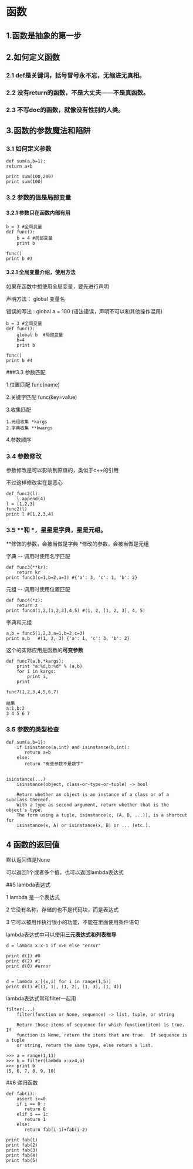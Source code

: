 #  函数 #

## 1.函数是抽象的第一步 ##

## 2.如何定义函数  ##

### 	2.1 def是关键词，括号冒号永不忘，无缩进无真相。 ###
### 	2.2 没有return的函数，不是大丈夫——不是真函数。 ###
### 	2.3 不写doc的函数，就像没有性别的人类。 ###


## 3.函数的参数魔法和陷阱 ##

### 3.1 如何定义参数 ###

	def sum(a,b=1):
    return a+b 
                
	print sum(100,200)
	print sum(100)  


### 3.2 参数的值是局部变量 ###

#### 3.2.1 参数只在函数内部有用 ####

	b = 3 #全局变量
	def func():
	    b = 4 #局部变量
	    print b
	 
	func()
	print b #3

#### 3.2.1 全局变量介绍，使用方法 ####

如果在函数中想使用全局变量，要先进行声明

声明方法： global 变量名

错误的写法 : global a = 100 (语法错误，声明不可以和其他操作混用)


	b = 3 #全局变量
	def func():
	    global b  #局部变量
	    b=4
	    print b                                                              
	     
	func()
	print b #4

###3.3 参数匹配

1.位置匹配 func(name)

2.关键字匹配 func(key=value)

3.收集匹配
	
	1.元组收集 *kargs  
	2.字典收集 **kwargs   

4.参数顺序


### 3.4 参数修改 ###

参数修改是可以影响到原值的，类似于c++的引用
 
不过这样修改实在是恶心


	def func2(l):
	    l.append(4)
	l = [1,2,3]                                                            
	func2(l)
	print l #[1,2,3,4]

### 3.5 **和 *，星星是字典，星是元组。 ###

**修饰的参数，会被当做是字典
*修改的参数，会被当做是元组
 

字典 -- 调用时使用名字匹配

	def func3(**kr):                                     
	    return kr
	print func3(c=1,b=2,a=3) #{'a': 3, 'c': 1, 'b': 2}

元组 -- 调用时使用位置匹配
	            
	def func4(*z):
	    return z
	print func4(1,2,[1,2,3],4,5) #(1, 2, [1, 2, 3], 4, 5)
          
字典和元组
             
	a,b = func5(1,2,3,a=1,b=2,c=3)
	print a,b   #(1, 2, 3) {'a': 1, 'c': 3, 'b': 2}

这个的实际应用是函数的**可变参数**
	
	def func7(a,b,*kargs):
	    print "a:%d,b:%d" % (a,b)
	    for i in kargs:
	        print i,
	    print
 
	func7(1,2,3,4,5,6,7) 

	结果
	a:1,b:2
	3 4 5 6 7


### 3.5 参数的类型检查


	def sum(a,b=1):
	    if isinstance(a,int) and isinstance(b,int):
	       return a+b 
	    else:
	   	   return "有些参数不是数字"
	

	isinstance(...)
	    isinstance(object, class-or-type-or-tuple) -> bool
	    
	    Return whether an object is an instance of a class or of a subclass thereof.
	    With a type as second argument, return whether that is the object's type.
	    The form using a tuple, isinstance(x, (A, B, ...)), is a shortcut for
	    isinstance(x, A) or isinstance(x, B) or ... (etc.).


## 4 函数的返回值 

默认返回值是None
 
可以返回1个或者多个值，也可以返回lambda表达式


##5 lambda表达式

1 lambda 是一个表达式

2 它没有名称，存储的也不是代码块，而是表达式

3 它可以被用作执行很小的功能，不能在里面使用条件语句



lambda表达式中可以使用**三元表达式和列表推导**


	d = lambda x:x-1 if x>0 else "error"
	         
	print d(1) #0
	print d(2) #1
	print d(0) #error


	d = lambda x:[(x,i) for i in range(1,5)]                                  
	print d(1) #[(1, 1), (1, 2), (1, 3), (1, 4)]
 

lambda表达式常和filter一起用

	filter(...)
	    filter(function or None, sequence) -> list, tuple, or string
	    
	    Return those items of sequence for which function(item) is true.  If
	    function is None, return the items that are true.  If sequence is a tuple
	    or string, return the same type, else return a list.

 	>>> a = range(1,11)
	>>> b = filter(lambda x:x>4,a)
	>>> print b
	[5, 6, 7, 8, 9, 10]


##6 递归函数

	def fab(i):
	    assert i>=0 
	    if i == 0 : 
	       return 0
	    elif i == 1:
	       return 1
	    else:  
	       return fab(i-1)+fab(i-2)
	              
	print fab(1)
	print fab(2)
	print fab(3)
	print fab(4)
	print fab(5) 